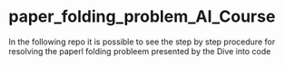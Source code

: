 # paper_folding_problem_AI_Course
In the following repo it is possible to see the step by step procedure for resolving the paperl folding probleem presented by the Dive into code
